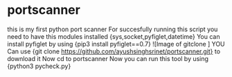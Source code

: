 # portscanner
this is my first python port scanner 
For succesfully running this script you need to have this modules installed {sys,socket,pyfiglet,datetime}
You can install pyfiglet by using {pip3 install pyfiglet==0.7} 
![Image of gitclone ]
YOU Can use {git clone https://github.com/ayushsinghsrinet/portscanner.git} to download it
Now cd to portscanner 
Now you can run this tool by using {python3 pycheck.py}
